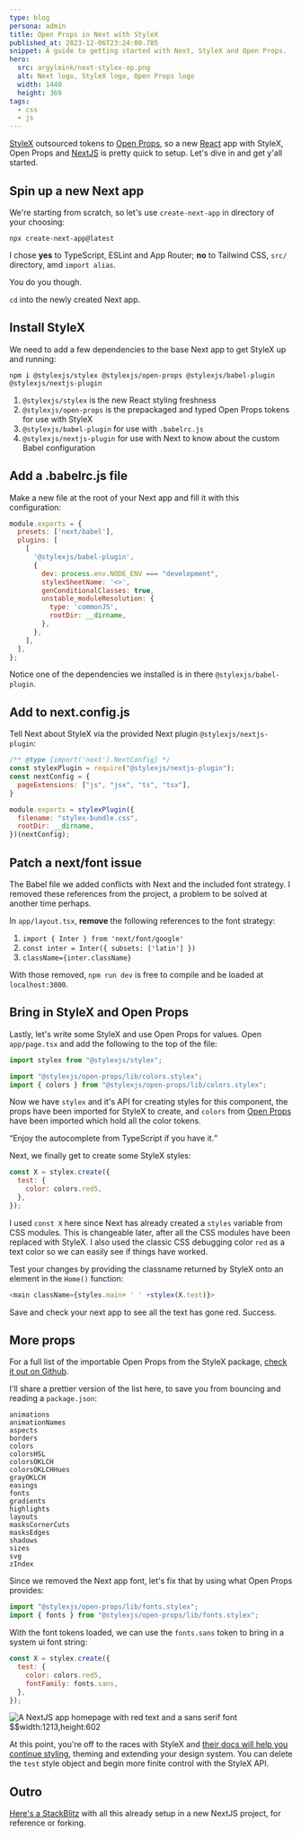 ```yaml
---
type: blog
persona: admin
title: Open Props in Next with StyleX
published_at: 2023-12-06T23:24:00.785
snippet: A guide to getting started with Next, StyleX and Open Props.
hero:
  src: argyleink/next-stylex-op.png
  alt: Next logo, StyleX logo, Open Props logo
  width: 1440
  height: 369
tags: 
  - css
  - js
---
```


[StyleX](https://stylexjs.com) outsourced tokens to [Open Props](https://open-props.style), so a new [React](https://react.dev/) app with StyleX, Open Props and [NextJS](https://nextjs.org/) is pretty quick to setup. Let's dive in and get y'all started.

## Spin up a new Next app

We're starting from scratch, so let's use `create-next-app` in directory of your choosing:

```shell
npx create-next-app@latest
```

I chose **yes** to TypeScript, ESLint and App Router; **no** to Tailwind CSS, `src/` directory, amd `import alias`. 

You do you though.

`cd` into the newly created Next app.

## Install StyleX

We need to add a few dependencies to the base Next app to get StyleX up and running:

```shell
npm i @stylexjs/stylex @stylexjs/open-props @stylexjs/babel-plugin @stylexjs/nextjs-plugin
```

1. `@stylexjs/stylex` is the new React styling freshness
1. `@stylexjs/open-props` is the prepackaged and typed Open Props tokens for use with StyleX
1. `@stylexjs/babel-plugin` for use with `.babelrc.js`
1. `@stylexjs/nextjs-plugin` for use with Next to know about the custom Babel configuration

## Add a .babelrc.js file

Make a new file at the root of your Next app and fill it with this configuration:

```js
module.exports = {
  presets: ['next/babel'],
  plugins: [
    [
      '@stylexjs/babel-plugin',
      {
        dev: process.env.NODE_ENV === "development",
        stylexSheetName: '<>',
        genConditionalClasses: true,
        unstable_moduleResolution: {
          type: 'commonJS',
          rootDir: __dirname,
        },
      },
    ],
  ],
};
```

Notice one of the dependencies we installed is in there `@stylexjs/babel-plugin`.

## Add to next.config.js

Tell Next about StyleX via the provided Next plugin `@stylexjs/nextjs-plugin`:

```js
/** @type {import('next').NextConfig} */
const stylexPlugin = require("@stylexjs/nextjs-plugin");
const nextConfig = {
  pageExtensions: ["js", "jsx", "ts", "tsx"],
}

module.exports = stylexPlugin({
  filename: "stylex-bundle.css",
  rootDir: __dirname,
})(nextConfig);
```

## Patch a next/font issue

The Babel file we added conflicts with Next and the included font strategy. I removed these references from the project, a problem to be solved at another time perhaps.

In `app/layout.tsx`, **remove** the following references to the font strategy:
1. `import { Inter } from 'next/font/google'`
1. `const inter = Inter({ subsets: ['latin'] })`
1. `className={inter.className}`

With those removed, `npm run dev` is free to compile and be loaded at `localhost:3000`.

## Bring in StyleX and Open Props

Lastly, let's write some StyleX and use Open Props for values. Open `app/page.tsx` and add the following to the top of the file:

```js
import stylex from "@stylexjs/stylex";

import "@stylexjs/open-props/lib/colors.stylex";
import { colors } from "@stylexjs/open-props/lib/colors.stylex";
```

Now we have `stylex` and it's API for creating styles for this component, the props have been imported for StyleX to create, and `colors` from [Open Props](https://open-props.style/#colors) have been imported which hold all the color tokens.

<q>Enjoy the autocomplete from TypeScript if you have it.</q>

Next, we finally get to create some StyleX styles:

```js
const X = stylex.create({
  test: {
    color: colors.red5,
  },
});
```

I used `const X` here since Next has already created a `styles` variable from CSS modules. This is changeable later, after all the CSS modules have been replaced with StyleX. I also used the classic CSS debugging color `red` as a text color so we can easily see if things have worked. 

Test your changes by providing the classname returned by StyleX onto an element in the `Home()` function:

```js
<main className={styles.main+ ' ' +stylex(X.test)}>
```

Save and check your next app to see all the text has gone red. Success.

## More props

For a full list of the importable Open Props from the StyleX package, [check it out on Github](https://github.com/facebook/stylex/blob/main/packages/open-props/package.json#L6-L25). 

I'll share a prettier version of the list here, to save you from bouncing and reading a `package.json`:

```shell
animations
animationNames
aspects
borders
colors
colorsHSL
colorsOKLCH
colorsOKLCHHues
grayOKLCH
easings
fonts
gradients
highlights
layouts
masksCornerCuts
masksEdges
shadows
sizes
svg
zIndex
```

Since we removed the Next app font, let's fix that by using what Open Props provides:

```js
import "@stylexjs/open-props/lib/fonts.stylex";
import { fonts } from "@stylexjs/open-props/lib/fonts.stylex";
```

With the font tokens loaded, we can use the `fonts.sans` token to bring in a system ui font string:

```js
const X = stylex.create({
  test: {
    color: colors.red5,
    fontFamily: fonts.sans,
  },
});
```

![](argyleink/stylex-next-result.png "A NextJS app homepage with red text and a sans serif font $$width:1213,height:602")

At this point, you're off to the races with StyleX and [their docs will help you continue styling](https://stylexjs.com/docs/learn/styling-ui/using-styles/), theming and extending your design system. You can delete the `test` style object and begin more finite control with the StyleX API.

## Outro

[Here's a StackBlitz](https://stackblitz.com/edit/next-stylex-openprops?file=app%2Fpage.tsx) with all this already setup in a new NextJS project, for reference or forking.